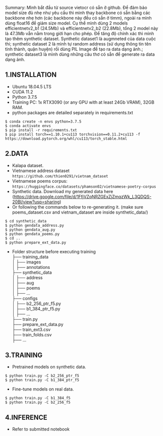 Summary: Mình bắt đầu từ source vietocr có sẵn ở github. Để đảm bảo model size đủ nhẹ như yêu cầu thì mình thay backbone có sẵn bằng các backbone nhẹ hơn (các backbone này đều có sẵn ở timm), ngoài ra mình dùng float16 để giảm size model. Cụ thể mình dùng 2 models efficientnetv2_b1 (24.5Mb) và efficientnetv2_b2 (22.8Mb), tổng 2 model này là 47.3Mb vẫn nằm trong giới hạn cho phép. Để tăng độ chính xác thì mình tạo thêm synthetic dataset. Synthetic dataset1 là augmneted của data cuộc thi; synthetic dataset 2 là mình tự random address (sử dụng thông tin tên tỉnh thành, quận huyện) rồi dùng PIL Image để tạo ra data dạng ảnh.; synthetic dataset3 là mình dùng những câu thơ có sẵn để generate ra data dạng ảnh.

## 1.INSTALLATION
- Ubuntu 18.04.5 LTS
- CUDA 11.2
- Python 3.7.5
- Training PC: 1x RTX3090 (or any GPU with at least 24Gb VRAM), 32GB RAM.
- python packages are detailed separately in requirements.txt
```
$ conda create -n envs python=3.7.5
$ conda activate envs
$ pip install -r requirements.txt
$ pip install torch==1.10.1+cu113 torchvision==0.11.2+cu113 -f https://download.pytorch.org/whl/cu113/torch_stable.html
```
## 2.DATA
* Kalapa dataset.  
* Vietnamese address dataset `https://github.com/thien0291/vietnam_dataset`  
* Vietnamese poems corpus: `https://huggingface.co/datasets/phamson02/vietnamese-poetry-corpus`  
* Synthetic data. Download my generated data here (https://drive.google.com/file/d/1FfjVZqNRZGExZjZmqzWk_L3QDQS-20Bl/view?usp=sharing)  
* Or following the commands below to re-generating it. (make sure poems_dataset.csv and vietnam_dataset are inside synthetic_data/)    
```
$ cd synthetic_data  
$ python gendata_address.py    
$ python gendata_aug.py  
$ python gendata_poems.py  
$ cd ..  
$ python prepare_ext_data.py  
``` 

* Folder structure before executing training  
├── training_data   
│ ├── images    
│ ├── annotations    
├── synthetic_data   
│ ├── address    
│ ├── aug    
│ ├── poems  
│ ├── ...  
├── configs   
│ ├── b2_256_ptr_f5.py   
│ ├── b1_384_ptr_f5.py   
│ ├── ...   
├── train.py  
├── prepare_ext_data.py  
├── train_ext3.csv  
├── train_folds.csv  
├── ...  

## 3.TRAINING
* Pretrained models on synthetic data.  
```
$ python train.py -C b2_256_ptr_f5  
$ python train.py -C b1_384_ptr_f5  
```

* Fine-tune models on real data.  
```
$ python train.py -C b1_384_f5  
$ python train.py -C b2_256_f5  
```

## 4.INFERENCE

* Refer to submitted notebook

